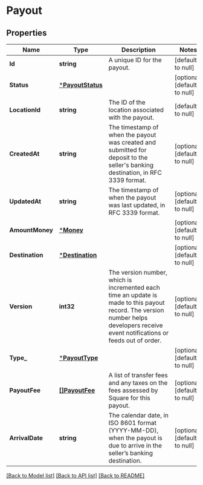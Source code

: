 # Payout

## Properties
Name | Type | Description | Notes
------------ | ------------- | ------------- | -------------
**Id** | **string** | A unique ID for the payout. | [default to null]
**Status** | [***PayoutStatus**](PayoutStatus.md) |  | [optional] [default to null]
**LocationId** | **string** | The ID of the location associated with the payout. | [default to null]
**CreatedAt** | **string** | The timestamp of when the payout was created and submitted for deposit to the seller&#x27;s banking destination, in RFC 3339 format. | [optional] [default to null]
**UpdatedAt** | **string** | The timestamp of when the payout was last updated, in RFC 3339 format. | [optional] [default to null]
**AmountMoney** | [***Money**](Money.md) |  | [optional] [default to null]
**Destination** | [***Destination**](Destination.md) |  | [optional] [default to null]
**Version** | **int32** | The version number, which is incremented each time an update is made to this payout record. The version number helps developers receive event notifications or feeds out of order. | [optional] [default to null]
**Type_** | [***PayoutType**](PayoutType.md) |  | [optional] [default to null]
**PayoutFee** | [**[]PayoutFee**](PayoutFee.md) | A list of transfer fees and any taxes on the fees assessed by Square for this payout. | [optional] [default to null]
**ArrivalDate** | **string** | The calendar date, in ISO 8601 format (YYYY-MM-DD), when the payout is due to arrive in the seller’s banking destination. | [optional] [default to null]

[[Back to Model list]](../README.md#documentation-for-models) [[Back to API list]](../README.md#documentation-for-api-endpoints) [[Back to README]](../README.md)

